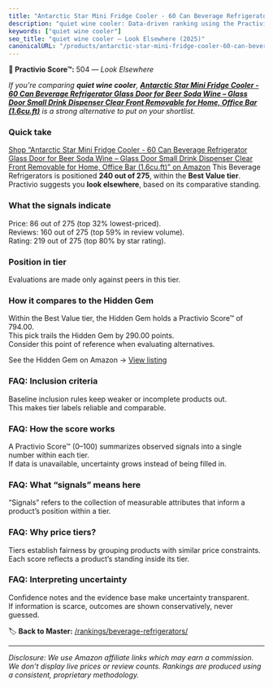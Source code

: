 ```yaml
---
title: "Antarctic Star Mini Fridge Cooler - 60 Can Beverage Refrigerator Glass Door for Beer Soda Wine – Glass Door Small Drink Dispenser Clear Front Removable for Home, Office Bar (1.6cu.ft)"
description: "quiet wine cooler: Data-driven ranking using the Practivio Score™. Positioned by quality, value, demand, findability, momentum."
keywords: ["quiet wine cooler"]
seo_title: "quiet wine cooler — Look Elsewhere (2025)"
canonicalURL: "/products/antarctic-star-mini-fridge-cooler-60-can-beverage-refrigerator-glass-door-for-beer-soda-wine-glass-door-small-drink-dispenser-clear-front-removable-for-home-office-bar-16cuft-B09B23G7RC/"
---
```


**🚫 Practivio Score™:** 504 — _Look Elsewhere_


*If you're comparing **quiet wine cooler**, **[Antarctic Star Mini Fridge Cooler - 60 Can Beverage Refrigerator Glass Door for Beer Soda Wine – Glass Door Small Drink Dispenser Clear Front Removable for Home, Office Bar (1.6cu.ft)](https://www.amazon.com/dp/B09B23G7RC?tag=practivio-20)** is a strong alternative to put on your shortlist.*
### Quick take
[Shop “Antarctic Star Mini Fridge Cooler - 60 Can Beverage Refrigerator Glass Door for Beer Soda Wine – Glass Door Small Drink Dispenser Clear Front Removable for Home, Office Bar (1.6cu.ft)” on Amazon](https://www.amazon.com/dp/B09B23G7RC?tag=practivio-20)
This Beverage Refrigerators is positioned **240 out of 275**, within the **Best Value tier**.  
Practivio suggests you **look elsewhere**, based on its comparative standing.

### What the signals indicate
Price: 86 out of 275 (top 32% lowest-priced).  
Reviews: 160 out of 275 (top 59% in review volume).  
Rating: 219 out of 275 (top 80% by star rating).  

### Position in tier
Evaluations are made only against peers in this tier.

### How it compares to the Hidden Gem
Within the Best Value tier, the Hidden Gem holds a Practivio Score™ of 794.00.  
This pick trails the Hidden Gem by 290.00 points.  
Consider this point of reference when evaluating alternatives.  

See the Hidden Gem on Amazon → [View listing](https://www.amazon.com/dp/B00IR8H55A?tag=practivio-20)

### FAQ: Inclusion criteria
Baseline inclusion rules keep weaker or incomplete products out.  
This makes tier labels reliable and comparable.

### FAQ: How the score works
A Practivio Score™ (0–100) summarizes observed signals into a single number within each tier.  
If data is unavailable, uncertainty grows instead of being filled in.

### FAQ: What “signals” means here
“Signals” refers to the collection of measurable attributes that inform a product’s position within a tier.

### FAQ: Why price tiers?
Tiers establish fairness by grouping products with similar price constraints.  
Each score reflects a product’s standing inside its tier.

### FAQ: Interpreting uncertainty
Confidence notes and the evidence base make uncertainty transparent.  
If information is scarce, outcomes are shown conservatively, never guessed.


🏷️ **Back to Master:** [/rankings/beverage-refrigerators/](/rankings/beverage-refrigerators/)

---
_Disclosure: We use Amazon affiliate links which may earn a commission. We don’t display live prices or review counts. Rankings are produced using a consistent, proprietary methodology._
